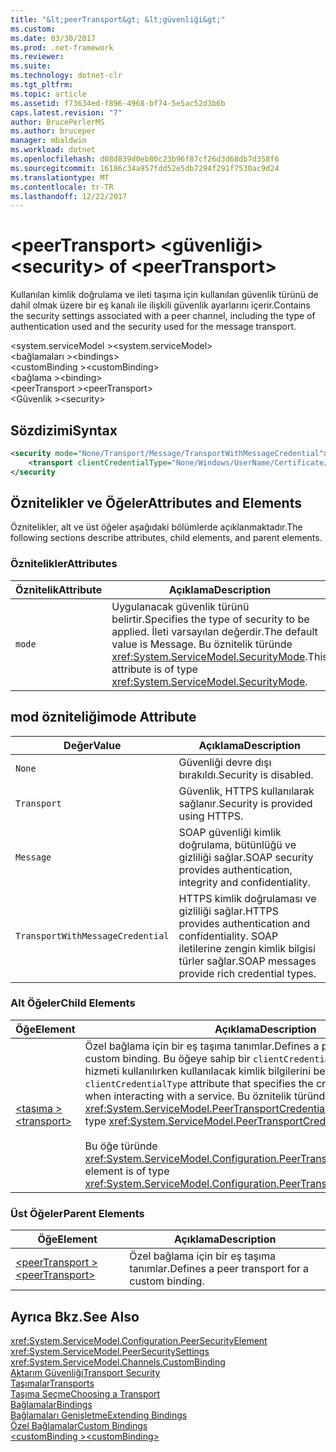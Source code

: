 ```yaml
---
title: "&lt;peerTransport&gt; &lt;güvenliği&gt;"
ms.custom: 
ms.date: 03/30/2017
ms.prod: .net-framework
ms.reviewer: 
ms.suite: 
ms.technology: dotnet-clr
ms.tgt_pltfrm: 
ms.topic: article
ms.assetid: f73634ed-f896-4968-bf74-5e5ac52d3b6b
caps.latest.revision: "7"
author: BrucePerlerMS
ms.author: bruceper
manager: mbaldwin
ms.workload: dotnet
ms.openlocfilehash: d08d839d0eb80c23b96f87cf26d3d68db7d358f6
ms.sourcegitcommit: 16186c34a957fdd52e5db7294f291f7530ac9d24
ms.translationtype: MT
ms.contentlocale: tr-TR
ms.lasthandoff: 12/22/2017
---
```

# <a name="ltsecuritygt-of-ltpeertransportgt"></a><span data-ttu-id="3619a-102">&lt;peerTransport&gt; &lt;güvenliği&gt;</span><span class="sxs-lookup"><span data-stu-id="3619a-102">&lt;security&gt; of &lt;peerTransport&gt;</span></span>
<span data-ttu-id="3619a-103">Kullanılan kimlik doğrulama ve ileti taşıma için kullanılan güvenlik türünü de dahil olmak üzere bir eş kanalı ile ilişkili güvenlik ayarlarını içerir.</span><span class="sxs-lookup"><span data-stu-id="3619a-103">Contains the security settings associated with a peer channel, including the type of authentication used and the security used for the message transport.</span></span>  
  
 <span data-ttu-id="3619a-104">\<system.serviceModel ></span><span class="sxs-lookup"><span data-stu-id="3619a-104">\<system.serviceModel></span></span>  
<span data-ttu-id="3619a-105">\<bağlamaları ></span><span class="sxs-lookup"><span data-stu-id="3619a-105">\<bindings></span></span>  
<span data-ttu-id="3619a-106">\<customBinding ></span><span class="sxs-lookup"><span data-stu-id="3619a-106">\<customBinding></span></span>  
<span data-ttu-id="3619a-107">\<bağlama ></span><span class="sxs-lookup"><span data-stu-id="3619a-107">\<binding></span></span>  
<span data-ttu-id="3619a-108">\<peerTransport ></span><span class="sxs-lookup"><span data-stu-id="3619a-108">\<peerTransport></span></span>  
<span data-ttu-id="3619a-109">\<Güvenlik ></span><span class="sxs-lookup"><span data-stu-id="3619a-109">\<security></span></span>  
  
## <a name="syntax"></a><span data-ttu-id="3619a-110">Sözdizimi</span><span class="sxs-lookup"><span data-stu-id="3619a-110">Syntax</span></span>  
  
```xml  
<security mode="None/Transport/Message/TransportWithMessageCredential">  
    <transport clientCredentialType="None/Windows/UserName/Certificate/CardSpace" />  
</security  
```  
  
## <a name="attributes-and-elements"></a><span data-ttu-id="3619a-111">Öznitelikler ve Öğeler</span><span class="sxs-lookup"><span data-stu-id="3619a-111">Attributes and Elements</span></span>  
 <span data-ttu-id="3619a-112">Öznitelikler, alt ve üst öğeler aşağıdaki bölümlerde açıklanmaktadır.</span><span class="sxs-lookup"><span data-stu-id="3619a-112">The following sections describe attributes, child elements, and parent elements.</span></span>  
  
### <a name="attributes"></a><span data-ttu-id="3619a-113">Öznitelikler</span><span class="sxs-lookup"><span data-stu-id="3619a-113">Attributes</span></span>  
  
|<span data-ttu-id="3619a-114">Öznitelik</span><span class="sxs-lookup"><span data-stu-id="3619a-114">Attribute</span></span>|<span data-ttu-id="3619a-115">Açıklama</span><span class="sxs-lookup"><span data-stu-id="3619a-115">Description</span></span>|  
|---------------|-----------------|  
|`mode`|<span data-ttu-id="3619a-116">Uygulanacak güvenlik türünü belirtir.</span><span class="sxs-lookup"><span data-stu-id="3619a-116">Specifies the type of security to be applied.</span></span> <span data-ttu-id="3619a-117">İleti varsayılan değerdir.</span><span class="sxs-lookup"><span data-stu-id="3619a-117">The default value is Message.</span></span> <span data-ttu-id="3619a-118">Bu öznitelik türünde <xref:System.ServiceModel.SecurityMode>.</span><span class="sxs-lookup"><span data-stu-id="3619a-118">This attribute is of type <xref:System.ServiceModel.SecurityMode>.</span></span>|  
  
## <a name="mode-attribute"></a><span data-ttu-id="3619a-119">mod özniteliği</span><span class="sxs-lookup"><span data-stu-id="3619a-119">mode Attribute</span></span>  
  
|<span data-ttu-id="3619a-120">Değer</span><span class="sxs-lookup"><span data-stu-id="3619a-120">Value</span></span>|<span data-ttu-id="3619a-121">Açıklama</span><span class="sxs-lookup"><span data-stu-id="3619a-121">Description</span></span>|  
|-----------|-----------------|  
|`None`|<span data-ttu-id="3619a-122">Güvenliği devre dışı bırakıldı.</span><span class="sxs-lookup"><span data-stu-id="3619a-122">Security is disabled.</span></span>|  
|`Transport`|<span data-ttu-id="3619a-123">Güvenlik, HTTPS kullanılarak sağlanır.</span><span class="sxs-lookup"><span data-stu-id="3619a-123">Security is provided using HTTPS.</span></span>|  
|`Message`|<span data-ttu-id="3619a-124">SOAP güvenliği kimlik doğrulama, bütünlüğü ve gizliliği sağlar.</span><span class="sxs-lookup"><span data-stu-id="3619a-124">SOAP security provides authentication, integrity and confidentiality.</span></span>|  
|`TransportWithMessageCredential`|<span data-ttu-id="3619a-125">HTTPS kimlik doğrulaması ve gizliliği sağlar.</span><span class="sxs-lookup"><span data-stu-id="3619a-125">HTTPS provides authentication and confidentiality.</span></span> <span data-ttu-id="3619a-126">SOAP iletilerine zengin kimlik bilgisi türler sağlar.</span><span class="sxs-lookup"><span data-stu-id="3619a-126">SOAP messages provide rich credential types.</span></span>|  
  
### <a name="child-elements"></a><span data-ttu-id="3619a-127">Alt Öğeler</span><span class="sxs-lookup"><span data-stu-id="3619a-127">Child Elements</span></span>  
  
|<span data-ttu-id="3619a-128">Öğe</span><span class="sxs-lookup"><span data-stu-id="3619a-128">Element</span></span>|<span data-ttu-id="3619a-129">Açıklama</span><span class="sxs-lookup"><span data-stu-id="3619a-129">Description</span></span>|  
|-------------|-----------------|  
|[<span data-ttu-id="3619a-130">\<taşıma ></span><span class="sxs-lookup"><span data-stu-id="3619a-130">\<transport></span></span>](../../../../../docs/framework/configure-apps/file-schema/wcf/transport-of-peertransport.md)|<span data-ttu-id="3619a-131">Özel bağlama için bir eş taşıma tanımlar.</span><span class="sxs-lookup"><span data-stu-id="3619a-131">Defines a peer transport for a custom binding.</span></span> <span data-ttu-id="3619a-132">Bu öğeye sahip bir `clientCredentialType` özniteliği olan bir hizmeti kullanılırken kullanılacak kimlik bilgilerini belirtir.</span><span class="sxs-lookup"><span data-stu-id="3619a-132">This element has a `clientCredentialType` attribute that specifies the credentials to be used when interacting with a service.</span></span> <span data-ttu-id="3619a-133">Bu öznitelik türünde <xref:System.ServiceModel.PeerTransportCredentialType>.</span><span class="sxs-lookup"><span data-stu-id="3619a-133">This attribute is of type <xref:System.ServiceModel.PeerTransportCredentialType>.</span></span><br /><br /> <span data-ttu-id="3619a-134">Bu öğe türünde <xref:System.ServiceModel.Configuration.PeerTransportSecurityElement>.</span><span class="sxs-lookup"><span data-stu-id="3619a-134">This element is of type <xref:System.ServiceModel.Configuration.PeerTransportSecurityElement>.</span></span>|  
  
### <a name="parent-elements"></a><span data-ttu-id="3619a-135">Üst Öğeler</span><span class="sxs-lookup"><span data-stu-id="3619a-135">Parent Elements</span></span>  
  
|<span data-ttu-id="3619a-136">Öğe</span><span class="sxs-lookup"><span data-stu-id="3619a-136">Element</span></span>|<span data-ttu-id="3619a-137">Açıklama</span><span class="sxs-lookup"><span data-stu-id="3619a-137">Description</span></span>|  
|-------------|-----------------|  
|[<span data-ttu-id="3619a-138">\<peerTransport ></span><span class="sxs-lookup"><span data-stu-id="3619a-138">\<peerTransport></span></span>](../../../../../docs/framework/configure-apps/file-schema/wcf/peertransport.md)|<span data-ttu-id="3619a-139">Özel bağlama için bir eş taşıma tanımlar.</span><span class="sxs-lookup"><span data-stu-id="3619a-139">Defines a peer transport for a custom binding.</span></span>|  
  
## <a name="see-also"></a><span data-ttu-id="3619a-140">Ayrıca Bkz.</span><span class="sxs-lookup"><span data-stu-id="3619a-140">See Also</span></span>  
 <xref:System.ServiceModel.Configuration.PeerSecurityElement>  
 <xref:System.ServiceModel.PeerSecuritySettings>  
 <xref:System.ServiceModel.Channels.CustomBinding>  
 [<span data-ttu-id="3619a-141">Aktarım Güvenliği</span><span class="sxs-lookup"><span data-stu-id="3619a-141">Transport Security</span></span>](../../../../../docs/framework/wcf/feature-details/transport-security.md)  
 [<span data-ttu-id="3619a-142">Taşımalar</span><span class="sxs-lookup"><span data-stu-id="3619a-142">Transports</span></span>](../../../../../docs/framework/wcf/feature-details/transports.md)  
 [<span data-ttu-id="3619a-143">Taşıma Seçme</span><span class="sxs-lookup"><span data-stu-id="3619a-143">Choosing a Transport</span></span>](../../../../../docs/framework/wcf/feature-details/choosing-a-transport.md)  
 [<span data-ttu-id="3619a-144">Bağlamalar</span><span class="sxs-lookup"><span data-stu-id="3619a-144">Bindings</span></span>](../../../../../docs/framework/wcf/bindings.md)  
 [<span data-ttu-id="3619a-145">Bağlamaları Genişletme</span><span class="sxs-lookup"><span data-stu-id="3619a-145">Extending Bindings</span></span>](../../../../../docs/framework/wcf/extending/extending-bindings.md)  
 [<span data-ttu-id="3619a-146">Özel Bağlamalar</span><span class="sxs-lookup"><span data-stu-id="3619a-146">Custom Bindings</span></span>](../../../../../docs/framework/wcf/extending/custom-bindings.md)  
 [<span data-ttu-id="3619a-147">\<customBinding ></span><span class="sxs-lookup"><span data-stu-id="3619a-147">\<customBinding></span></span>](../../../../../docs/framework/configure-apps/file-schema/wcf/custombinding.md)
